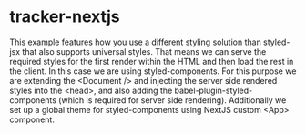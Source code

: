 # tracker-nextjs
This example features how you use a different styling solution than styled-jsx that also supports universal styles. That means we can serve the required styles for the first render within the HTML and then load the rest in the client. In this case we are using styled-components.  For this purpose we are extending the &lt;Document /> and injecting the server side rendered styles into the &lt;head>, and also adding the babel-plugin-styled-components (which is required for server side rendering). Additionally we set up a global theme for styled-components using NextJS custom &lt;App> component.

